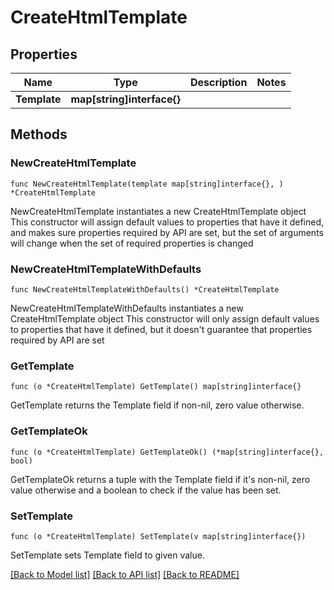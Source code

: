 # CreateHtmlTemplate

## Properties

Name | Type | Description | Notes
------------ | ------------- | ------------- | -------------
**Template** | **map[string]interface{}** |  | 

## Methods

### NewCreateHtmlTemplate

`func NewCreateHtmlTemplate(template map[string]interface{}, ) *CreateHtmlTemplate`

NewCreateHtmlTemplate instantiates a new CreateHtmlTemplate object
This constructor will assign default values to properties that have it defined,
and makes sure properties required by API are set, but the set of arguments
will change when the set of required properties is changed

### NewCreateHtmlTemplateWithDefaults

`func NewCreateHtmlTemplateWithDefaults() *CreateHtmlTemplate`

NewCreateHtmlTemplateWithDefaults instantiates a new CreateHtmlTemplate object
This constructor will only assign default values to properties that have it defined,
but it doesn't guarantee that properties required by API are set

### GetTemplate

`func (o *CreateHtmlTemplate) GetTemplate() map[string]interface{}`

GetTemplate returns the Template field if non-nil, zero value otherwise.

### GetTemplateOk

`func (o *CreateHtmlTemplate) GetTemplateOk() (*map[string]interface{}, bool)`

GetTemplateOk returns a tuple with the Template field if it's non-nil, zero value otherwise
and a boolean to check if the value has been set.

### SetTemplate

`func (o *CreateHtmlTemplate) SetTemplate(v map[string]interface{})`

SetTemplate sets Template field to given value.



[[Back to Model list]](../README.md#documentation-for-models) [[Back to API list]](../README.md#documentation-for-api-endpoints) [[Back to README]](../README.md)



